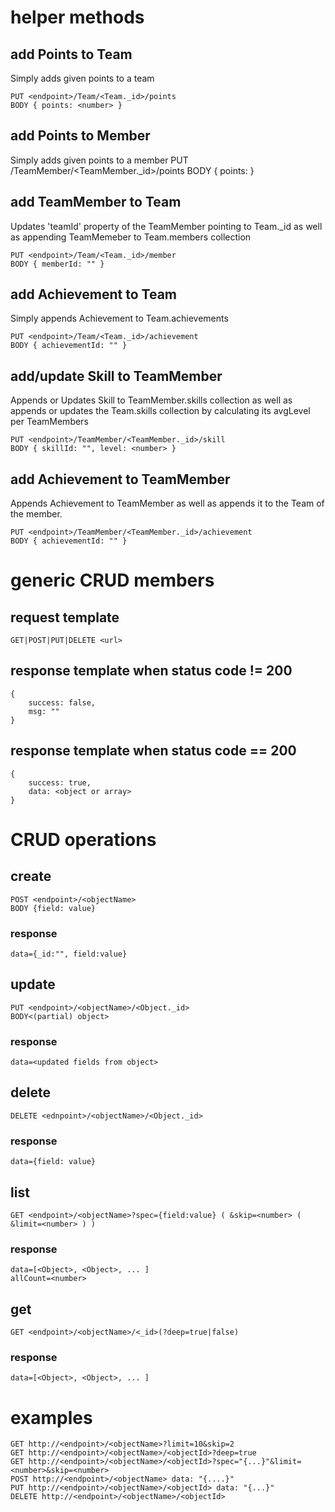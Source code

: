 # helper methods #
## add Points to Team ##
Simply adds given points to a team

    PUT <endpoint>/Team/<Team._id>/points
    BODY { points: <number> }

## add Points to Member ##
Simply adds given points to a member
    PUT <endpoint>/TeamMember/<TeamMember._id>/points
    BODY { points: <number> }

## add TeamMember to Team ##
Updates 'teamId' property of the TeamMember pointing to Team._id as well as 
appending TeamMemeber to Team.members collection

    PUT <endpoint>/Team/<Team._id>/member
    BODY { memberId: "" }

## add Achievement to Team ##
Simply appends Achievement to Team.achievements

    PUT <endpoint>/Team/<Team._id>/achievement
    BODY { achievementId: "" }

## add/update Skill to TeamMember ##
Appends or Updates Skill to TeamMember.skills collection as well as
appends or updates the Team.skills collection by calculating its avgLevel per TeamMembers

    PUT <endpoint>/TeamMember/<TeamMember._id>/skill
    BODY { skillId: "", level: <number> }

## add Achievement to TeamMember ##
Appends Achievement to TeamMember as well as appends it to the Team of the member.

    PUT <endpoint>/TeamMember/<TeamMember._id>/achievement
    BODY { achievementId: "" }

# generic CRUD members #

## request template ##
    GET|POST|PUT|DELETE <url>

## response template when status code != 200 ##
    {
        success: false,
        msg: ""
    }

## response template when status code == 200 ##
    {
        success: true,
        data: <object or array>
    }

# CRUD operations #

## create ##
    POST <endpoint>/<objectName>
    BODY {field: value}
### response ###
    data={_id:"", field:value}

## update ##
    PUT <endpoint>/<objectName>/<Object._id>
    BODY<(partial) object>
### response ###
    data=<updated fields from object>

## delete ##
    DELETE <ednpoint>/<objectName>/<Object._id>
### response ###
    data={field: value}

## list ##
    GET <endpoint>/<objectName>?spec={field:value} ( &skip=<number> ( &limit=<number> ) )

### response ###
    data=[<Object>, <Object>, ... ]
    allCount=<number>

## get ##
    GET <endpoint>/<objectName>/<_id>(?deep=true|false)

### response ###
    data=[<Object>, <Object>, ... ]

# examples #
    GET http://<endpoint>/<objectName>?limit=10&skip=2
    GET http://<endpoint>/<objectName>/<objectId>?deep=true
    GET http://<endpoint>/<objectName>/<objectId>?spec="{...}"&limit=<number>&skip=<number>
    POST http://<endpoint>/<objectName> data: "{....}"
    PUT http://<endpoint>/<objectName>/<objectId> data: "{...}"
    DELETE http://<endpoint>/<objectName>/<objectId>
